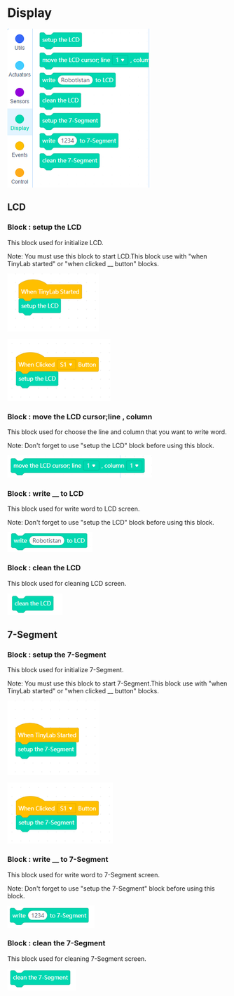 # Display
![sensors blocks image](../../_assets/display.PNG)

## LCD

### Block : setup the LCD

This block used for initialize LCD.

Note: You must use this block to start LCD.This block use with  "when TinyLab started" or "when clicked __ button" blocks.

![sensors blocks image](../../_assets/setup_lcd.PNG)

![sensors blocks image](../../_assets/setup_lcd_button.PNG)

### Block : move the LCD cursor;line __, column__

This block used for choose the line and column  that you want to write word.

Note: Don't forget to use "setup the LCD" block before using this block.

![sensors blocks image](../../_assets/lcd_cursor.PNG)

### Block : write __ to LCD

This block used for write word to LCD screen.

Note: Don't forget to use "setup the LCD" block before using this block.

![sensors blocks image](../../_assets/write_lcd.PNG)

### Block : clean the LCD

This block used for cleaning LCD screen. 

![sensors blocks image](../../_assets/clean_the_lcd_block.PNG)

## 7-Segment

### Block : setup the 7-Segment

This block used for initialize 7-Segment.

Note:  You must use this block to start 7-Segment.This block use with  "when TinyLab started" or "when clicked __ button" blocks.

![sensors blocks image](../../_assets/setup_7_button.PNG)

![sensors blocks image](../../_assets/setup_7_segment.PNG)

### Block : write __ to 7-Segment

This block used for write word to 7-Segment screen.

Note: Don't forget to use "setup the 7-Segment" block before using this block.

![sensors blocks image](../../_assets/write_7_segment.PNG)

### Block : clean the 7-Segment

This block used for cleaning 7-Segment screen. 

![sensors blocks image](../../_assets/clean_the_7_segment.PNG)
